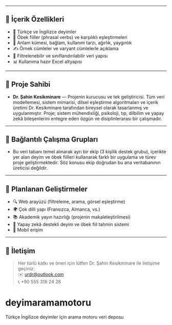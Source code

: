 
---

## 📌 İçerik Özellikleri

- 📘 Türkçe ve İngilizce deyimler
- 🔁 Öbek fiiller (phrasal verbs) ve karşılıklı eşleştirmeleri
- 🧩 Anlam kümesi, bağlam, kullanım tarzı, ağırlık, yaygınlık
- ✍️ Örnek cümleler ve varyant cümlelerle açıklama
- 🎯 Filtrelenebilir ve sınıflandırılabilir veri yapısı
- 📊 Kullanıma hazır Excel altyapısı

---

## 👤 Proje Sahibi

- **Dr. Şahin Kesikminare** — Projenin kurucusu ve tek geliştiricisi. Tüm veri modellemesi, sistem mimarisi, dilsel eşleştirme algoritmaları ve içerik üretimi Dr. Kesikminare tarafından bireysel olarak tasarlanmış ve uygulanmıştır. Proje; sistem mühendisliği, psikoloji, tıp, dilbilim ve yapay zekâ bileşenlerini entegre eden özgün ve disiplinlerarası bir çalışmadır.

---

## 🤝 Bağlantılı Çalışma Grupları

- Bu veri tabanı temel alınarak ayrı bir ekip (3 kişilik destek grubu), içerikte yer alan deyim ve öbek fiilleri kullanarak farklı bir uygulama ve türev proje geliştirmektedir. Söz konusu ekip doğrudan bu ana veritabanının üreticisi değildir.

---

## 🔮 Planlanan Geliştirmeler

- 🔍 Web arayüzü (filtreleme, arama, görsel eşleştirme)
- 🌍 Çok dilli yapı (Fransızca, Almanca, vs.)
- 📚 Akademik yayın hazırlığı (projenin makaleleştirilmesi)
- 🤖 Yapay zekâ destekli deyim ve öbek fiil tahmin sistemi
- 📱 Mobil erişim

---

## 💬 İletişim

> Her türlü katkı ve öneri için lütfen Dr. Şahin Kesikminare ile iletişime geçiniz:  
> ✉️ urdr@outlook.com  
> 📞 +90 555 318 24 28
# deyimaramamotoru
Türkçe İngilizce deyimler için arama motoru veri deposu
